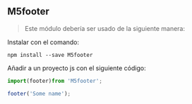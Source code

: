 ## M5footer

> Este módulo debería ser usado de la siguiente manera:

Instalar con el comando:
```
npm install --save M5footer
```
Añadir a un proyecto js con el siguiente código:

```javascript
import(footer)from 'M5footer';

footer('Some name');
```
